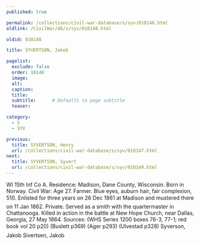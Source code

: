 ```yaml
---
published: true

permalink: /collections/civil-war-database/s/syv/010148.html
oldlink: /CivilWar/db/s/syv/010148.html

oldid: 010148

title: SYVERTSON, Jakob

pagelist:
  exclude: false
  order: 10148
  image: 
  alt:
  caption:
  title:
  subtitle:      # Defaults to page subtitle
  teaser:

category: 
  - S 
  - SYV

previous:
  title: SYVERTSON, Henry
  url: /collections/civil-war-database/s/syv/010147.html  
next:
  title: SYVERTSON, Syvert
  url: /collections/civil-war-database/s/syv/010149.html   
---
```

WI 15th Inf Co A. Residence: Madison, Dane County, Wisconsin. Born in Norway. Civil War: Age 27. Farmer. Blue eyes, auburn hair, fair complexion, 5&#146;10&#148;. Enlisted for three years on 26 Dec 1861 at Madison and mustered there on 11 Jan 1862. Private. Served as a smith with the quartermaster in Chattanooga. Killed in action in the battle at New Hope Church, near Dallas, Georgia, 27 May 1864. Sources: (WHS Series 1200 boxes 76-3, 77-1; red book vol 20 p20) (Buslett p369) (Ager p293) (Ulvestad p328) &#147;Syverson, Jakob&#148; &#147;Sivertsen, Jakob&#148;
